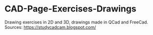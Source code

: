 # CAD-Page-Exercises-Drawings
Drawing exercises in 2D and 3D, drawings made in QCad and FreeCad.  Sources: https://studycadcam.blogspot.com/

